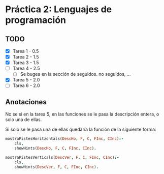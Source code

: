 # Práctica 2: Lenguajes de programación

## TODO

- [x] Tarea 1 - 0.5
- [x] Tarea 2 - 1.5
- [x] Tarea 3 - 1.5
- [ ] Tarea 4 - 2.5
  - [ ] Se bugea en la sección de seguidos. no seguidos, ...
- [x] Tarea 5 - 2.0
- [ ] Tarea 6 - 2.0

## Anotaciones

No se si en la tarea 5, en las funciones se le pasa la descripción entera, o solo una de ellas.

Si solo se le pasa una de ellas quedaría la función de la siguiente forma:

```prolog
mostraPistesHoritzontals(DescHo, F, C, FInc, CInc):-
    cls,
    showHints(DescHo, F, C, FInc, CInc).

mostraPistesVerticals(DescVer, F, C, FInc, CInc):-
    cls,
    showHints(DescVer, F, C, FInc, CInc).
```
